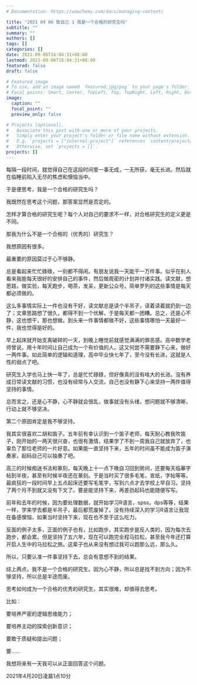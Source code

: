 ```yaml
---
# Documentation: https://wowchemy.com/docs/managing-content/

title: "2021 09 06 致自己 1 我是一个合格的研究生吗"
subtitle: ""
summary: ""
authors: []
tags: []
categories: []
date: 2021-09-06T16:04:31+08:00
lastmod: 2021-09-06T16:04:31+08:00
featured: false
draft: false

# Featured image
# To use, add an image named `featured.jpg/png` to your page's folder.
# Focal points: Smart, Center, TopLeft, Top, TopRight, Left, Right, BottomLeft, Bottom, BottomRight.
image:
  caption: ""
  focal_point: ""
  preview_only: false

# Projects (optional).
#   Associate this post with one or more of your projects.
#   Simply enter your project's folder or file name without extension.
#   E.g. `projects = ["internal-project"]` references `content/project/deep-learning/index.md`.
#   Otherwise, set `projects = []`.
projects: []
---
```

每隔一段时间，就觉得自己在这段时间里一事无成，一无所获，毫无长进。然后就在临睡前陷入无尽的焦虑和懊恼当中。

于是便思考，我是一个合格的研究生吗？

我既然在思考这个问题，那答案显然是否定的。

怎样才算合格的研究生呢？每个人对自己的要求不一样，对合格研究生的定义更是不同。

那我为什么不是一个合格的（优秀的）研究生？

我想原因有很多。

最重要的原因莫过于心不够静。

总是看起来忙忙碌碌，一刻都不得闲。有朋友说我一天能干一万件事。似乎在别人看来我能每天很好的安排自己的事件，然后做周密的计划并付诸实践。读文献，想思路，做实验，每天跑步，喝茶，发呆，更新公众号。简单罗列的这些事情是每天都必须做的。

这么多事情实际上一件也没有干好，读文献总是读个半吊子，读着读着就扔到一边了；文章思路想了很久，都得不到一个优解，于是每天都一团糟。总之，还是心不静，这也想干，那也想做。到头来一件事情都做不好，这些事情哪怕一天最好一件，我也觉得是好的。

早上起床就开始支离破碎的一天，到晚上睡觉前就感觉满满的罪恶感。高中数学老师曾说，用十年时间让自己成为一个有价值的人。这又何尝不需要静下心来，做好一两件事。如此简单的逻辑和道理，高中毕业快七年了，至今没有长进，这就是人性的弱点了吧。

研究生入学也马上快一年了，总是忙忙碌碌，但好像真的没有啥大的长进。没有养成日常读文献的习惯，也没有经常与人交流，自己也没有静下心来坚持一两件值得坚持的事情。

总而言之，还是心不静，心不静就会很乱，做事就没有头绪，想问题就不够清晰，行动上就不够坚决。

第二个原因肯定是我不够坚持。

我其实很喜欢二胡和笛子。五年前有幸认识到一个笛子老师，每天耐心教我吹笛子，刚开始的一两天很兴奋，也很有激情，结果学了不到一周我自己就放弃了，也辜负了那位老师的一片好意。如果能一直坚持下来，五年的时间虽不能成为笛子演奏家，起码自己可以独奏了吧。

高三的时候痴迷书法和篆刻，每天晚上十一点下晚自习回到房间，还要每天临摹字帖到半夜，甚至有时候半夜还在篆刻。于是当时买了很多毛笔，宣纸，字帖等等。最疯狂的一段时间早上五点起床还要写毛笔字，写到六点才去学校上早自习。坚持了两个月不到就又没有下文了。要是能坚持下来，再差劲起码也能随便写写。

前年和去年的时候，因为要处理数据，就开始学习R语言，spss，dps等等，结果一样，学来学去都是半吊子，最后都荒废掉了。没有持续深入的学习R语言让我现在备感懊恼，如果当时坚持下来，现在也不至于这么吃力。

反面的例子太多，正面的例子也有，比如跑步。其实跑步是反人类的，因为每次去跑步，都会累。但是坚持了五六年，现在可以跑完全程马拉松，甚至我今年还打算开启人生中的马拉松之旅。这辈子也从来没有想过我可以跑那么远，那么久。

所以，只要认准一件事坚持下去，总会有意想不到的结果。

综上两点，我不是一个合格的研究生。因为心不静，所以总是找不到方向；因为不够坚持，所以总是半途而废。

思考如何成为一个合格的优秀的研究生，其实很难，却值得去思考。

比如：

要培养严密的逻辑思维能力；

要培养主动的探索创新意识；

要敢于质疑和提出问题；

要……

我想将来有一天我可以从正面回答这个问题。

2021年4月20日凌晨1点10分
